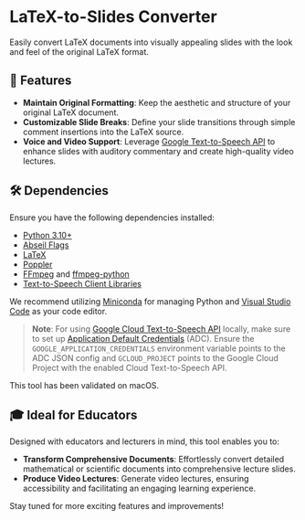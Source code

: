 # LaTeX-to-Slides Converter

Easily convert LaTeX documents into visually appealing slides with the look and feel of the original LaTeX format.

## 🚀 Features

- **Maintain Original Formatting**: Keep the aesthetic and structure of your original LaTeX document.
- **Customizable Slide Breaks**: Define your slide transitions through simple comment insertions into the LaTeX source.
- **Voice and Video Support**: Leverage [Google Text-to-Speech API](https://cloud.google.com/text-to-speech) to enhance slides with auditory commentary and create high-quality video lectures.

## 🛠 Dependencies

Ensure you have the following dependencies installed:

* [Python 3.10+](https://www.python.org/)
* [Abseil Flags](https://abseil.io/docs/python/guides/flags)
* [LaTeX](https://www.latex-project.org/get/)
* [Poppler](https://poppler.freedesktop.org/)
* [FFmpeg](https://ffmpeg.org/) and [ffmpeg-python](https://pypi.org/project/ffmpeg-python/)
* [Text-to-Speech Client Libraries](https://cloud.google.com/text-to-speech/docs/libraries)

We recommend utilizing [Miniconda](https://docs.conda.io/projects/miniconda/en/latest/) for managing Python and [Visual Studio Code](https://code.visualstudio.com/) as your code editor.

> **Note**: For using [Google Cloud Text-to-Speech API](https://cloud.google.com/text-to-speech) locally, make sure to set up [Application Default Credentials](https://cloud.google.com/docs/authentication/provide-credentials-adc) (ADC). Ensure the `GOOGLE_APPLICATION_CREDENTIALS` environment variable points to the ADC JSON config and `GCLOUD_PROJECT` points to the Google Cloud Project with the enabled Cloud Text-to-Speech API.

This tool has been validated on macOS.

## 🎓 Ideal for Educators

Designed with educators and lecturers in mind, this tool enables you to:

- **Transform Comprehensive Documents**: Effortlessly convert detailed mathematical or scientific documents into comprehensive lecture slides.
- **Produce Video Lectures**: Generate video lectures, ensuring accessibility and facilitating an engaging learning experience.

Stay tuned for more exciting features and improvements!